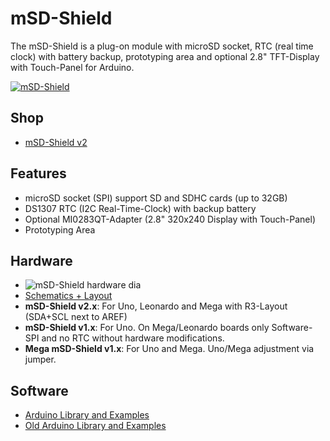 # mSD-Shield
The mSD-Shield is a plug-on module with microSD socket, RTC (real time clock) with battery backup, prototyping area and optional 2.8" TFT-Display with Touch-Panel for Arduino.

[![mSD-Shield](https://raw.github.com/watterott/mSD-Shield/master/pcb/mSD-Shield_v20.jpg)](http://www.watterott.com/en/mSD-Shield-v2-Data-Logging-Shield)


## Shop
* [mSD-Shield v2](http://www.watterott.com/en/mSD-Shield-v2-Data-Logging-Shield)


## Features
* microSD socket (SPI) support SD and SDHC cards (up to 32GB)
* DS1307 RTC (I2C Real-Time-Clock) with backup battery
* Optional MI0283QT-Adapter (2.8" 320x240 Display with Touch-Panel)
* Prototyping Area


## Hardware
* ![mSD-Shield hardware dia](https://raw.github.com/watterott/mSD-Shield/master/img/hw_dia.png)
* [Schematics + Layout](https://github.com/watterott/mSD-Shield/tree/master/pcb)
* **mSD-Shield v2.x**: For Uno, Leonardo and Mega with R3-Layout (SDA+SCL next to AREF)
* **mSD-Shield v1.x**: For Uno. On Mega/Leonardo boards only Software-SPI and no RTC without hardware modifications.
* **Mega mSD-Shield v1.x**: For Uno and Mega. Uno/Mega adjustment via jumper.


## Software
* [Arduino Library and Examples](https://github.com/watterott/Arduino-Libs)
* [Old Arduino Library and Examples](https://github.com/watterott/mSD-Shield/tree/5054db114faef1bcfd9c1d165ed713a681a0edea/src)
